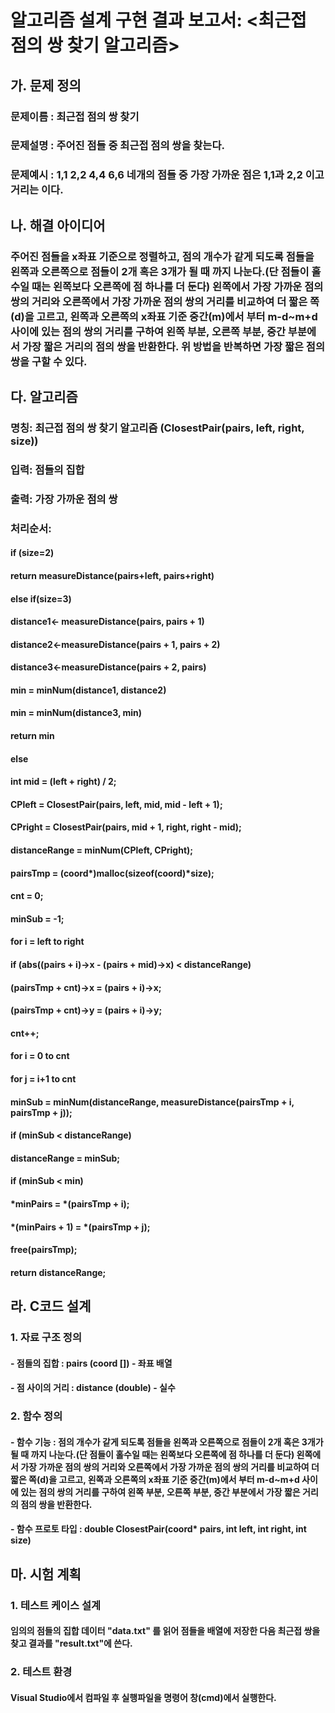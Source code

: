 # 알고리즘 설계 구현 결과 보고서: <최근접 점의 쌍 찾기 알고리즘>

## 가. 문제 정의
### 문제이름 : 최근접 점의 쌍 찾기
### 문제설명 : 주어진 점들 중 최근접 점의 쌍을 찾는다.
### 문제예시 : 1,1 2,2 4,4 6,6 네개의 점들 중 가장 가까운 점은 1,1과 2,2 이고 거리는 이다.

## 나. 해결 아이디어
### 주어진 점들을 x좌표 기준으로 정렬하고, 점의 개수가 같게 되도록 점들을 왼쪽과 오른쪽으로 점들이 2개 혹은 3개가 될 때 까지 나눈다.(단 점들이 홀수일 때는 왼쪽보다 오른쪽에 점 하나를 더 둔다) 왼쪽에서 가장 가까운 점의 쌍의 거리와 오른쪽에서 가장 가까운 점의 쌍의 거리를 비교하여 더 짧은 쪽(d)을 고르고, 왼쪽과 오른쪽의 x좌표 기준 중간(m)에서 부터 m-d~m+d 사이에 있는 점의 쌍의 거리를 구하여 왼쪽 부분, 오른쪽 부분, 중간 부분에서 가장 짧은 거리의 점의 쌍을 반환한다. 위 방법을 반복하면 가장 짧은 점의 쌍을 구할 수 있다.

## 다. 알고리즘
### 명칭: 최근접 점의 쌍 찾기 알고리즘 (ClosestPair(pairs, left, right, size))
### 입력: 점들의 집합
### 출력: 가장 가까운 점의 쌍
### 처리순서:
#### if (size=2)
#### 	return measureDistance(pairs+left, pairs+right)
#### else if(size=3)
#### 	distance1<- measureDistance(pairs, pairs + 1)
#### 	distance2<-measureDistance(pairs + 1, pairs + 2)
#### 	distance3<-measureDistance(pairs + 2, pairs)
#### 	min = minNum(distance1, distance2)
#### 	min = minNum(distance3, min)
#### 	return min
#### else
#### 	int mid = (left + right) / 2;
#### 	CPleft = ClosestPair(pairs, left, mid, mid - left + 1);
#### 	CPright = ClosestPair(pairs, mid + 1, right, right - mid);
#### 	distanceRange = minNum(CPleft, CPright);
#### 	pairsTmp = (coord*)malloc(sizeof(coord)*size);
#### 	cnt = 0;
#### 	minSub = -1;
#### 	for i = left to right
#### 		if (abs((pairs + i)->x - (pairs + mid)->x) < distanceRange)
#### 			(pairsTmp + cnt)->x = (pairs + i)->x;
#### 			(pairsTmp + cnt)->y = (pairs + i)->y;
#### 			cnt++;
#### 	for i = 0 to cnt
#### 		for j = i+1 to cnt
#### 			minSub = minNum(distanceRange, measureDistance(pairsTmp + i, pairsTmp + j));
#### 			if (minSub < distanceRange)
#### 				distanceRange = minSub;
#### 				if (minSub < min)
#### 					*minPairs = *(pairsTmp + i);
#### 					*(minPairs + 1) = *(pairsTmp + j);
#### 	free(pairsTmp);
#### 	return distanceRange;
## 라. C코드 설계
### 1. 자료 구조 정의
#### - 점들의 집합 : pairs (coord []) - 좌표 배열
#### - 점 사이의 거리 : distance (double) - 실수

### 2. 함수 정의
#### - 함수 기능 : 점의 개수가 같게 되도록 점들을 왼쪽과 오른쪽으로 점들이 2개 혹은 3개가 될 때 까지 나눈다.(단 점들이 홀수일 때는 왼쪽보다 오른쪽에 점 하나를 더 둔다) 왼쪽에서 가장 가까운 점의 쌍의 거리와 오른쪽에서 가장 가까운 점의 쌍의 거리를 비교하여 더 짧은 쪽(d)을 고르고, 왼쪽과 오른쪽의 x좌표 기준 중간(m)에서 부터 m-d~m+d 사이에 있는 점의 쌍의 거리를 구하여 왼쪽 부분, 오른쪽 부분, 중간 부분에서 가장 짧은 거리의 점의 쌍을 반환한다.
#### - 함수 프로토 타입 : double ClosestPair(coord* pairs, int left, int right, int size)

## 마. 시험 계획
### 1. 테스트 케이스 설계
#### 임의의 점들의 집합 데이터 "data.txt" 를 읽어 점들을 배열에 저장한 다음 최근접 쌍을 찾고 결과를 "result.txt"에 쓴다.
### 2. 테스트 환경
#### Visual Studio에서 컴파일 후 실행파일을 명령어 창(cmd)에서 실행한다.
